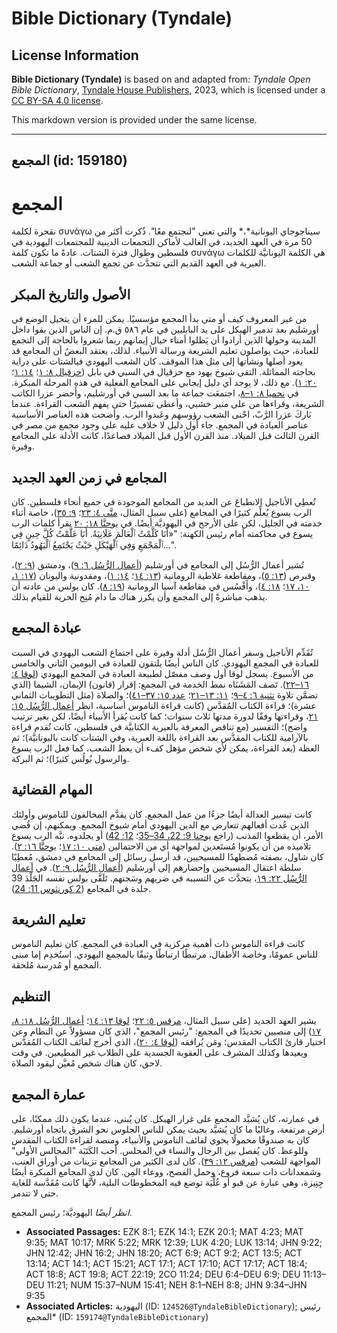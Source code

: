 # Bible Dictionary (Tyndale)

## License Information

**Bible Dictionary (Tyndale)** is based on and adapted from: _Tyndale Open Bible Dictionary_, [Tyndale House Publishers](https://tyndaleopenresources.com/), 2023, which is licensed under a [CC BY-SA 4.0 license](https://creativecommons.org/licenses/by-sa/4.0/legalcode.en).

This markdown version is provided under the same license.



--------------------------------

## المجمع (id: 159180)

المجمع
======

نقحرة لكلمة συνάγω سيناجوجاي اليونانية*،* والتي تعني "لنجتمع معًا". ذُكرت أكثر من 50 مرة في العهد الجديد، في الغالب لأماكن التجمعات الدينية للمجتمعات اليهودية في فلسطين وطوال فترة الشتات. عادةً ما تكون كلمة συνάγω هي الكلمة اليونانيَّة للكلمات العبرية في العهد القديم التي تتحدَّث عن تجمع الشعب أو جماعة الشعب.

الأصول والتاريخ المبكر
----------------------

من غير المعروف كيف أو متى بدأ المجمع مؤسسيًا. يمكن للمرء أن يتخيل الوضع في أورشليم بعد تدمير الهيكل على يد البابليين في عام ٥٨٦ ق.م. إن الناس الذين بقوا داخل المدينة وحولها الذين أرادوا أن يَظلوا أمناء حيال إيمانهم ربما شعروا بالحاجة إلى التجمع للعبادة، حيث يواصلون تعليم الشريعة ورسالة الأنبياء. لذلك، يعتقد البعضُ أن المجامع قد يعود أصلها ونشأتها إلى مثل هذا الموقف. كان الشعب اليهودي فيالشتات على دراية بحاجته المماثلة. التقى شيوخ يهود مع حزقيال في السبي في بابل ([حزقيال ٨: ١](https://ref.ly/Ezek8:1)؛ [١٤: ١](https://ref.ly/Ezek14:1)؛ [٢٠: ١](https://ref.ly/Ezek20:1)). مع ذلك، لا يوجد أي دليل إيجابي على المجامع الفعلية في هذه المرحلة المبكرة. في [نحميا ٨: ١–٨](https://ref.ly/Neh8:1-Neh8:8)، اجتمعَت جماعة ما بعد السبي في أورشليم، وأَحضر عزرا الكاتب الشريعة، وقراءها من على منبر خشبي، وأعطى تفسيرًا حتى يفهم الشعب القراءة. عندما بَاركَ عزرا الرَّبّ، احْنى الشعب رؤوسهم وعَبدوا الرب. وأضحت هذه العناصر الأساسية عناصر العبادة في المجمع. جاء أول دليل لا خلاف عليه على وجود مجمع من مصر في القرن الثالث قبل الميلاد. منذ القرن الأول قبل الميلاد فصاعدًا، كانت الأدلة على المجامع وفيرة.

المجامع في زمن العهد الجديد
---------------------------

تُعطِي الأناجيل الانطباعَ عن العديد من المجامع الموجودة في جميع أنحاء فلسطين. كان الرب يسوع يُعلِّم كثيرًا في المجامع (على سبيل المثال، [متَّى ٤: ٢٣](https://ref.ly/Matt4:23)؛ [٩: ٣٥](https://ref.ly/Matt9:35))، خاصة أثناء خدمته في الجليل، لكن على الأرجح في اليهوديَّة أيضًا. في [يوحنَّا ١٨: ٢٠](https://ref.ly/John18:20) نقرأ كلمات الرب يسوع في محاكمته أمام رئيس الكهنة: "«أَنَا كَلَّمْتُ ٱلْعَالَمَ عَلَانِيَةً. أَنَا عَلَّمْتُ كُلَّ حِينٍ فِي ٱلْمَجْمَعِ وَفِي ٱلْهَيْكَلِ حَيْثُ يَجْتَمِعُ ٱلْيَهُودُ دَائِمًا...".

تُشير أعمال الرُّسُل إلى المجامع في أورشليم ([أعمال الرُّسُل ٦: ٩](https://ref.ly/Acts6:9))، ودمشق ([٩: ٢](https://ref.ly/Acts9:2))، وقبرص ([١٣: ٥](https://ref.ly/Acts13:5))، ومقاطعة غلاطية الرومانية ([١٣: ١٤](https://ref.ly/Acts13:14)؛ [١٤: ١](https://ref.ly/Acts14:1))، ومقدونية واليونان ([١٧: ١، ١٠، ١٧](https://ref.ly/Acts17:1)؛ [١٨: ٤](https://ref.ly/Acts18:4))، وأَفْسُس في مقاطعة آسيا الرومانية ([١٩: ٨](https://ref.ly/Acts19:8)). كان بولس من عادته أن يذهب مباشرةً إلى المجمع وأن يكرز هناك ما دام مُنِح الحرية للقيام بذلك.

عبادة المجمع
------------

تُقَدِّم الأناجيل وسفر أعمال الرُّسُل أدلة وفيرة على اجتماع الشعب اليهودي في السبت للعبادة في المجمع اليهودي. كان الناس أيضًا يلتقون للعبادة في اليومين الثاني والخامس من الأسبوع. يسجل لوقا أول وصف مفصّل لطبيعة العبادة في المجمع اليهودي ([لوقا ٤: ١٦–٢٢](https://ref.ly/Luke4:16-Luke4:22)). تَصف المَشَنَاه نمط الخدمة في المجمع: إقرار (قانون) الإيمان، الشيما (الذي تضمَّن تلاوة [تثنية ٦: ٤–٩](https://ref.ly/Deut6:4-Deut6:9)؛ [١١: ١٣–٢١](https://ref.ly/Deut11:13-Deut11:21)؛ [عدد ١٥: ٣٧–٤١](https://ref.ly/Num15:37-Num15:41))؛ والصلاة (مثل التطويبات الثماني عشرة)؛ قراءة الكتاب المُقدَّس (كانت قراءة الناموس أساسية، انظر [أعمال الرُّسُل ١٥: ٢١](https://ref.ly/Acts15:21)، وقراءتها وفقًا لدورة مدتها ثلاث سنوات؛ كما كانت يُقرأ الأنبياء أيضًا، لكن بغير ترتيب واضح)؛ التفسير (مع تناقص المعرفة بالعبرية الكتابيَّة في فلسطين، كانت تُقدم قراءة بالآرامية للكتاب المقدَّس بعد القراءة باللغة العبرية، وفي الشتات كانت باليونانيَّة)؛ ثم العظة (بعد القراءة، يمكن لأي شخص مؤهل كفء أن يعظ الشعب، كما فعل الرب يسوع والرسول بُولُس كثيرًا)؛ ثم البركة.

المهام القضائية
---------------

كانت تيسير العدالة أيضًا جزءًا من عمل المجمع. كان يقدَّم المخالفون للناموس وأولئك الذين عُدت أفعالهم تتعارض مع الدين اليهودي أمام شيوخ المجمع. ويمكنهم، إن قُضي الأمر، أن يقطعوا المذنب (راجع [يوحنا 9: 22، 34–35](https://ref.ly/John9:22)؛ [12: 42](https://ref.ly/John12:42)) أو يجلدوه. نبَّه الرب يسوع تلاميذه من أن يكونوا مُستَعدين لمواجهة أي من الاحتمالين ([متى ١٠: ١٧](https://ref.ly/Matt10:17)؛ [يوحنَّا ١٦: ٢](https://ref.ly/John16:2)). كان شاول، بصفته مُضطهدًا للمسيحيين، قد أرسل رسائل إلى المجامع في دمشق، مُعطِيًا سلطة اعتقال المسيحيين وإحضارهم إلى أورشليم ([أعمال الرُّسُل ٩: ٢](https://ref.ly/Acts9:2)). في [أعمال الرُّسُل ٢٢: ١٩](https://ref.ly/Acts22:19)، يتحدَّث عن التسببه في ضربهم وسَجنهم. تَلَقَّى بولس نفسه الجَلْدَ 39 جلدة في المجامع ([2 كورنثوس 11: 24](https://ref.ly/2Cor11:24)).

تعليم الشريعة
-------------

كانت قراءة الناموس ذات أهمية مركزية في العبادة في المجمع. كان تعليم الناموس للناس عمومًا، وخاصة الأطفال، مرتبطًا ارتباطًا وثيقًا بالمجمع اليهودي. استُخدِم إما مبنى المجمع أو مُدرسة مُلحقة.

التنظيم
-------

يشير العهد الجديد (على سبيل المثال، [مرقس ٥: ٢٢](https://ref.ly/Mark5:22)؛ [لوقا ١٣: ١٤](https://ref.ly/Luke13:14)؛ [أعمال الرُّسُل ١٨: ٨، ١٧](https://ref.ly/Acts18:17)) إلى منصبين تحديدًا في المجمع: "رئيس المجمع"، الذي كان مسؤولاً عن النظام وعن اختيار قارئ الكتاب المقدس؛ ومَن يُرافقه ([لوقا ٤: ٢٠](https://ref.ly/Luke4:20))، الذي أخرج لفائف الكتاب المُقدَّس ويعيدها وكذلك المشرف على العقوبة الجسدية على الطلاب غير المطيعين. في وقت لاحق، كان هناك شخص مُعيَّن ليقود الصلاة.

عمارة المجمع
------------

في عمارته، كان يُشيَّد المجمع على غرار الهيكل. كان يُبنى، عندما يكون ذلك ممكنًا، على أرض مرتفعة، وغالبًا ما كان يُشيَّد بحيث يمكن للناس الجلوس نحو الشرق باتجاه أورشليم. كان به صندوقًا محمولًا يحوي لفائف الناموس والأنبياء، ومنصة لقراءة الكتاب المقدس وللوعظ. كان يُفصل بين الرجال والنساء في المجلس. أحب الكَتَبَة "المجالس الأولى" المواجهة للشعب ([مرقس ١٢: ٣٩](https://ref.ly/Mark12:39)). كان لدى الكثير من المجامع تزينات من أوراق العنب، وشمعدانات ذات سبعة فروع، وحمل الفصح، ووعاء المِن. كان لدى المجامع المبكرة أيضًا جِنِيزة، وهي عبارة عن قبو أو عُلِّيَة توضع فيه المخطوطات البلية، لأنَّها كانت مُقَدَّسة للغاية حتى لا تتدمر.

*انظر أيضًا* اليهوديَّة؛ رئيس المجمع.

* **Associated Passages:** EZK 8:1; EZK 14:1; EZK 20:1; MAT 4:23; MAT 9:35; MAT 10:17; MRK 5:22; MRK 12:39; LUK 4:20; LUK 13:14; JHN 9:22; JHN 12:42; JHN 16:2; JHN 18:20; ACT 6:9; ACT 9:2; ACT 13:5; ACT 13:14; ACT 14:1; ACT 15:21; ACT 17:1; ACT 17:10; ACT 17:17; ACT 18:4; ACT 18:8; ACT 19:8; ACT 22:19; 2CO 11:24; DEU 6:4–DEU 6:9; DEU 11:13–DEU 11:21; NUM 15:37–NUM 15:41; NEH 8:1–NEH 8:8; JHN 9:34–JHN 9:35
* **Associated Articles:** اليهودية (ID: `124526@TyndaleBibleDictionary`); رئيس المجمع* (ID: `159174@TyndaleBibleDictionary`)

